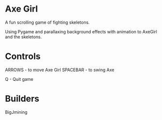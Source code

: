 # Axe Girl
A fun scrolling game of fighting skeletons.

Using Pygame and parallaxing background effects with
animation to AxeGirl and the skeletons.

# Controls

ARROWS - to move Axe Girl
SPACEBAR - to swing Axe

Q - Quit game

# Builders

BigJmining
